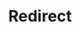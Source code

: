 ﻿---
layout: src/layouts/Redirect.astro
title: Redirect
redirect: /docs/octopus-rest-api/cli/octopus-deployment-target-polling-tentacle-list
pubDate:  2023-01-01
navSearch: false
navSitemap: false
navMenu: false
---
